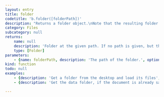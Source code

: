 ```yaml
---
layout: entry
title: folder
codetitle: 'b.folder([folderPath])'
description: "Returns a folder object.\nNote that the resulting folder object can either refer to an already existing folder or if the folder does not exist, it can create a preliminary \"virtual\" folder that refers to a folder that could be created later."
category: Files
subcategory: null
returns:
    name: null
    description: 'Folder at the given path. If no path is given, but the document is already saved, the document''s data folder will be returned.'
    type: [Folder]
parameters:
    - {name: folderPath, description: 'The path of the folder.', optional: true, type: [String]}
kind: function
todo: null
examples:
    - {description: 'Get a folder from the desktop and load its files', code: "var myImageFolder = folder(\"~/Desktop/myImages/\");\nvar myImageFiles = files(myImageFolder);"}
    - {description: 'Get the data folder, if the document is already saved', code: 'var myDataFolder = folder();'}

---
```


